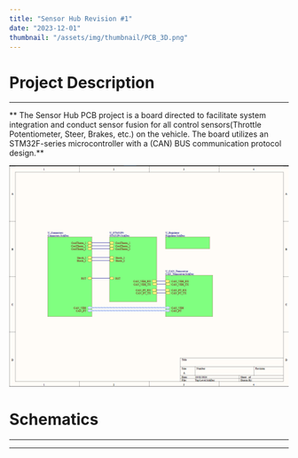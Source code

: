 ```yaml
---
title: "Sensor Hub Revision #1"
date: "2023-12-01"
thumbnail: "/assets/img/thumbnail/PCB_3D.png"
---
```


# Project Description 
---
** The Sensor Hub PCB project is a board directed to facilitate system integration and conduct sensor fusion for all control sensors(Throttle Potentiometer, Steer, Brakes, etc.) on the vehicle. The board utilizes an STM32F-series microcontroller with a (CAN) BUS communication protocol design.**

![](/assets/img/Sensorhub1_images/Top_level.png)

# Schematics 
---
****
